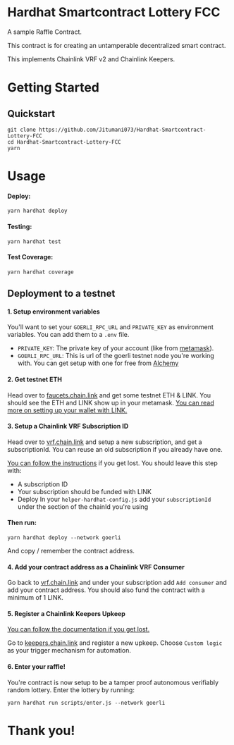 # Hardhat Smartcontract Lottery FCC

A sample Raffle Contract.

This contract is for creating an untamperable decentralized smart contract.

This implements Chainlink VRF v2 and Chainlink Keepers.

# Getting Started

## Quickstart

```
git clone https://github.com/Jitumani073/Hardhat-Smartcontract-Lottery-FCC
cd Hardhat-Smartcontract-Lottery-FCC
yarn
```

# Usage

#### Deploy:

`yarn hardhat deploy`

#### Testing:

`yarn hardhat test`

#### Test Coverage:

`yarn hardhat coverage`

## Deployment to a testnet

#### 1. Setup environment variables

You'll want to set your `GOERLI_RPC_URL` and `PRIVATE_KEY` as environment variables. You can add them to a `.env` file.

- `PRIVATE_KEY`: The private key of your account (like from [metamask](https://metamask.io/)).
- `GOERLI_RPC_URL`: This is url of the goerli testnet node you're working with. You can get setup with one for free from [Alchemy](https://www.alchemy.com/)

#### 2. Get testnet ETH

Head over to [faucets.chain.link](https://faucets.chain.link/) and get some testnet ETH & LINK. You should see the ETH and LINK show up in your metamask. [You can read more on setting up your wallet with LINK.](https://docs.chain.link/docs/deploy-your-first-contract/#install-and-fund-your-metamask-wallet)

#### 3. Setup a Chainlink VRF Subscription ID

Head over to [vrf.chain.link](https://vrf.chain.link/) and setup a new subscription, and get a subscriptionId. You can reuse an old subscription if you already have one.

[You can follow the instructions](https://docs.chain.link/docs/vrf/v2/subscription/examples/get-a-random-number/) if you get lost. You should leave this step with:

- A subscription ID
- Your subscription should be funded with LINK
- Deploy
  In your `helper-hardhat-config.js` add your `subscriptionId` under the section of the chainId you're using

#### Then run:

`yarn hardhat deploy --network goerli`

And copy / remember the contract address.

#### 4. Add your contract address as a Chainlink VRF Consumer

Go back to [vrf.chain.link](https://vrf.chain.link/) and under your subscription add `Add consumer` and add your contract address. You should also fund the contract with a minimum of 1 LINK.

#### 5. Register a Chainlink Keepers Upkeep

[You can follow the documentation if you get lost.](https://docs.chain.link/docs/chainlink-automation/compatible-contracts/)

Go to [keepers.chain.link](https://automation.chain.link/new) and register a new upkeep. Choose `Custom logic` as your trigger mechanism for automation.

#### 6. Enter your raffle!

You're contract is now setup to be a tamper proof autonomous verifiably random lottery. Enter the lottery by running:

`yarn hardhat run scripts/enter.js --network goerli`

# Thank you!

